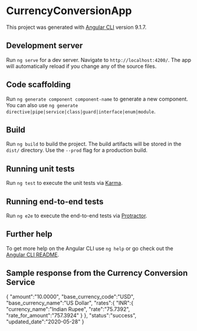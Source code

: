 # CurrencyConversionApp

This project was generated with [Angular CLI](https://github.com/angular/angular-cli) version 9.1.7.

## Development server

Run `ng serve` for a dev server. Navigate to `http://localhost:4200/`. The app will automatically reload if you change any of the source files.

## Code scaffolding

Run `ng generate component component-name` to generate a new component. You can also use `ng generate directive|pipe|service|class|guard|interface|enum|module`.

## Build

Run `ng build` to build the project. The build artifacts will be stored in the `dist/` directory. Use the `--prod` flag for a production build.

## Running unit tests

Run `ng test` to execute the unit tests via [Karma](https://karma-runner.github.io).

## Running end-to-end tests

Run `ng e2e` to execute the end-to-end tests via [Protractor](http://www.protractortest.org/).

## Further help

To get more help on the Angular CLI use `ng help` or go check out the [Angular CLI README](https://github.com/angular/angular-cli/blob/master/README.md).

Sample response from the Currency Conversion Service
----------------------------------------------------
{
   "amount":"10.0000",
   "base_currency_code":"USD",
   "base_currency_name":"US Dollar",
   "rates":{
      "INR":{
         "currency_name":"Indian Rupee",
         "rate":"75.7392",
         "rate_for_amount":"757.3924"
      }
   },
   "status":"success",
   "updated_date":"2020-05-28"
}
